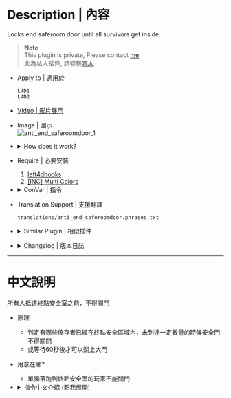 # Description | 內容
Locks end saferoom door until all survivors get inside.

> __Note__ <br/>
This plugin is private, Please contact [me](/#私人插件列表-private-plugins-list)<br/>
此為私人插件, 請聯繫[本人](/#私人插件列表-private-plugins-list)

* Apply to | 適用於
	```
	L4D1
	L4D2
	```

* [Video | 影片展示](https://youtu.be/KGj8BYEQllw)

* Image | 圖示
	<br/>![anti_end_saferoomdoor_1](image/anti_end_saferoomdoor_1.jpg)

* <details><summary>How does it work?</summary>

	* Locks end saferoom door until all survivors get inside.
	* Unlock door after a period of time.
</details>

* Require | 必要安裝
	1. [left4dhooks](https://forums.alliedmods.net/showthread.php?t=321696)
	2. [[INC] Multi Colors](https://github.com/fbef0102/L4D1_2-Plugins/releases/tag/Multi-Colors)

* <details><summary>ConVar | 指令</summary>

	* cfg/sourcemod/anti_end_saferoomdoor.cfg
		```php
		// Changes how message displays. (0=Off; 1=In chat; 2=In Hint Box; 3=In center text)
		anti_end_saferoomdoor_announce_type "1"

		// What percentage of the ALIVE survivors must be inside the end saferoom door before close. 
		anti_end_saferoomdoor_percentage_survivors_inside_saferoom "100"

		// If 1, Ignore players incapacitated outside end saferoom area
		anti_end_saferoomdoor_ignore_incap "1"

		// If 1, Ignore players hanging from ledge outside end saferoom area
		anti_end_saferoomdoor_ignore_hanging "1"

		// When first survivor uses the End Saferoom door, unlock End Saferoom door after a period of time. (0=off)
		anti_end_saferoomdoor_unlock_time "60.0"
		```
</details>

* Translation Support | 支援翻譯
	```
	translations/anti_end_saferoomdoor.phrases.txt
	```

* <details><summary>Similar Plugin | 相似插件</summary>

	1. [lockdown_system-l4d2](https://github.com/fbef0102/L4D1_2-Plugins/tree/master/lockdown_system-l4d2): Locks Saferoom Door Until Someone Opens It.
		> 倖存者必須等待時間到並集合才能打開終點安全門，有更多功能
</details>

* <details><summary>Changelog | 版本日誌</summary>

    * v1.5 (2024-8-27)
		* Add gamedata

    * v1.4 (2023-6-20)
        * Require left4dhooks v1.33 or above

	* v1.3 (2023-3-30)
		* Translation Support

	* v1.2 (2022-11-3)
		* When first survivor uses the eEnd Saferoom door, unlock End Saferoom door after a period of time.

	* v1.1 (2022-10-30)
		* Ignore players hanging from ledge or incapacitated outside the end saferoom area

	* v1.0
		* Initial Release
</details>

- - - -
# 中文說明
所有人抵達終點安全室之前，不得關門

* 原理
	* 判定有哪些倖存者已經在終點安全區域內，未到達一定數量的時候安全門不得關閉
	* 或等待60秒後才可以關上大門

* 用意在哪?
	* 單獨落跑到終點安全室的玩家不能關門

* <details><summary>指令中文介紹 (點我展開)</summary>

	* cfg/sourcemod/anti_end_saferoomdoor.cfg
		```php
		// 倒數提示該如何顯示. (0: 不提示, 1: 聊天框, 2: 黑底白字框, 3: 螢幕正中間)
		anti_end_saferoomdoor_announce_type "1"

		// 多少百分比的存活倖存者人數需要抵達安全室，安全門才會解鎖 (50=需要一半人數的倖存者)
		anti_end_saferoomdoor_percentage_survivors_inside_saferoom "100"

		// 為1時，忽略安全室外面倒地的倖存者
		anti_end_saferoomdoor_ignore_incap "1"

		// 為1時，忽略安全室外面掛邊的倖存者
		anti_end_saferoomdoor_ignore_hanging "1"

		// 當第一位倖存者抵達安全室之後，等待X秒後才可以關上大門 (0=關閉這項功能)
		anti_end_saferoomdoor_unlock_time "60.0"
		```
</details>
